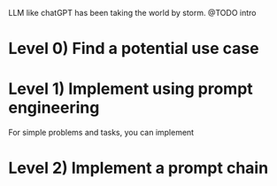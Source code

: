 LLM like chatGPT has been taking the world by storm.
@TODO intro


# Level 0) Find a potential use case



# Level 1)  Implement using prompt engineering

For simple problems and tasks, you can implement 

# Level 2) Implement a prompt chain

